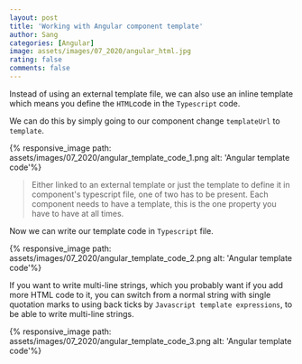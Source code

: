 ```yaml
---
layout: post
title: 'Working with Angular component template'
author: Sang
categories: [Angular]
image: assets/images/07_2020/angular_html.jpg
rating: false
comments: false
---
```


Instead of using an external template file, we can also use an inline template which means you define the `HTML`code in the `Typescript` code.

We can do this by simply going to our component change `templateUrl` to `template`.


{% responsive_image path: assets/images/07_2020/angular_template_code_1.png alt: 'Angular template code'%}

> Either linked to an external template or just the template to define it in component's typescript file, one of two has to be present. Each component needs to have a template, this is the one property you have to have at all times.

Now we can write our template code in `Typescript` file.

{% responsive_image path: assets/images/07_2020/angular_template_code_2.png alt: 'Angular template code'%}

If you want to write multi-line strings, which you probably want if you add more HTML code to it, you can switch from a normal string with single quotation marks to using back ticks by `Javascript template expressions`, to be able to write multi-line strings.

{% responsive_image path: assets/images/07_2020/angular_template_code_3.png alt: 'Angular template code'%}